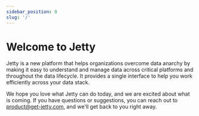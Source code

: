 ```yaml
---
sidebar_position: 0
slug: '/'
---
```


# Welcome to Jetty

Jetty is a new platform that helps organizations overcome data anarchy by making it easy to understand and manage data across critical platforms and throughout the data lifecycle. It provides a single interface to help you work efficiently across your data stack.

We hope you love what Jetty can do today, and we are excited about what is coming. If you have questions or suggestions, you can reach out to [product@get-jetty.com](mailto:product@get-jetty.com), and we'll get back to you right away.
